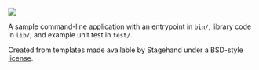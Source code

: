 ![](https://github.com/IvandersonBordin/escola_test_dart/workflows/Dart%20CI/badge.svg)

A sample command-line application with an entrypoint in `bin/`, library code
in `lib/`, and example unit test in `test/`.

Created from templates made available by Stagehand under a BSD-style
[license](https://github.com/dart-lang/stagehand/blob/master/LICENSE).
